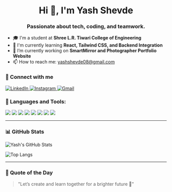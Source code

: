 <h1 align="center">Hi 👋, I'm Yash Shevde</h1>
<h3 align="center">Passionate about tech, coding, and teamwork.</h3>

- 🎓 I'm a student at **Shree L.R. Tiwari College of Engineering**  
- 🌱 I'm currently learning **React, Tailwind CSS, and Backend Integration**
- 🔭 I’m currently working on **SmartMirror and Photographer Portfolio Website**
- 📫 How to reach me: yashshevde08@gmail.com

### 🧩 Connect with me

<p align="left">
  <a href="https://www.linkedin.com/in/yashshevde/" target="_blank">
    <img src="https://img.shields.io/badge/LinkedIn-0077B5?style=for-the-badge&logo=linkedin&logoColor=white" alt="LinkedIn"/>
  </a>
  <a href="https://www.instagram.com/_mryashshevde_/" target="_blank">
    <img src="https://img.shields.io/badge/Instagram-E4405F?style=for-the-badge&logo=instagram&logoColor=white" alt="Instagram"/>
  </a>
  <a href="mailto:yashshevde08@gmail.com" target="_blank">
    <img src="https://img.shields.io/badge/Gmail-D14836?style=for-the-badge&logo=gmail&logoColor=white" alt="Gmail"/>
  </a>
</p>


### 🧰 Languages and Tools:

<p align="left"> 
  <img src="https://img.icons8.com/color/48/000000/html-5.png"/>
  <img src="https://img.icons8.com/color/48/000000/css3.png"/>
  <img src="https://img.icons8.com/color/48/000000/javascript.png"/>
  <img src="https://img.icons8.com/color/48/000000/python--v1.png"/>
  <img src="https://img.icons8.com/color/48/000000/git.png"/>
  <img src="https://img.icons8.com/fluency/48/github.png"/>
  <img src="https://img.icons8.com/color/48/react-native.png"/>
  <img src="https://img.icons8.com/color/48/000000/nodejs.png"/>
</p>

---

### 📊 GitHub Stats

![Yash's GitHub Stats](https://github-readme-stats.vercel.app/api?username=Shevdeyash&show_icons=true&theme=tokyonight)

![Top Langs](https://github-readme-stats.vercel.app/api/top-langs/?username=Shevdeyash&layout=compact&theme=tokyonight)

---

### 💬 Quote of the Day
> "Let’s create and learn together for a brighter future 🚀"

